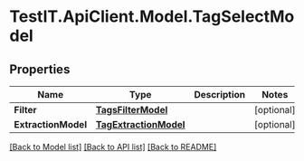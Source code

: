 # TestIT.ApiClient.Model.TagSelectModel

## Properties

Name | Type | Description | Notes
------------ | ------------- | ------------- | -------------
**Filter** | [**TagsFilterModel**](TagsFilterModel.md) |  | [optional] 
**ExtractionModel** | [**TagExtractionModel**](TagExtractionModel.md) |  | [optional] 

[[Back to Model list]](../README.md#documentation-for-models) [[Back to API list]](../README.md#documentation-for-api-endpoints) [[Back to README]](../README.md)

